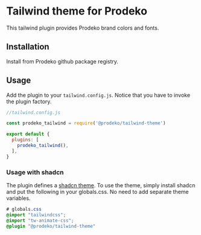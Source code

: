 # Tailwind theme for Prodeko

This tailwind plugin provides Prodeko brand colors and fonts.

## Installation

Install from Prodeko github package registry.

## Usage

Add the plugin to your `tailwind.config.js`. Notice that you have to invoke the plugin factory.

```js
//tailwind.config.js

const prodeko_tailwind = require('@prodeko/tailwind-theme')

export default {
  plugins: [
    prodeko_tailwind(),
  ],
}
```

### Usage with shadcn

The plugin defines a [shadcn theme](https://ui.shadcn.com/docs/theming). To use the theme, simply install shadcn and put the following in your globals.css. No need to add separate theme variables.

```css
# globals.css
@import "tailwindcss";
@import "tw-animate-css";
@plugin "@prodeko/tailwind-theme"
``` 
